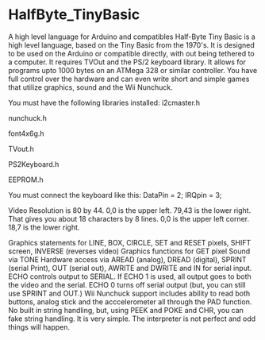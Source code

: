 HalfByte_TinyBasic
==================

A high level language for Arduino and compatibles
Half-Byte Tiny Basic is a high level language, based on the Tiny Basic from the 1970's. It is designed to be used on the Arduino or compatible directly, with out being tethered to a computer. It requires TVOut and the PS/2 keyboard library. It allows for programs upto 1000 bytes on an ATMega 328 or similar controller.  You have full control over the hardware and can even write short and simple games that utilize graphics, sound and the Wii Nunchuck.  

You must have the following libraries installed:
i2cmaster.h

nunchuck.h

font4x6g.h

TVout.h

PS2Keyboard.h

EEPROM.h



You must connect the keyboard like this:
 DataPin = 2;
 IRQpin =  3;

Video Resolution is 80 by 44. 0,0 is the upper left. 79,43 is the lower right.
That gives you about 18 characters by 8 lines. 0,0 is the upper left corner. 18,7 is the lower right.

Graphics statements for LINE, BOX, CIRCLE, SET and RESET pixels, SHIFT screen, INVERSE (reverses video)
Graphics functions for GET pixel
Sound via TONE
Hardware access via AREAD (analog), DREAD (digital), SPRINT (serial Print), OUT (serial out), AWRITE and DWRITE and IN for serial input.
ECHO controls output to SERIAL. If ECHO 1 is used, all output goes to both the video and the serial. ECHO 0 turns off serial output (but, you can still use SPRINT and OUT.) 
Wii Nunchuck support includes ability to read both buttons, analog stick and the acccelerometer all through the PAD function.
No built in string handling, but, using PEEK and POKE and CHR, you can fake string handling. It is very simple.
The interpreter is not perfect and odd things will happen.
